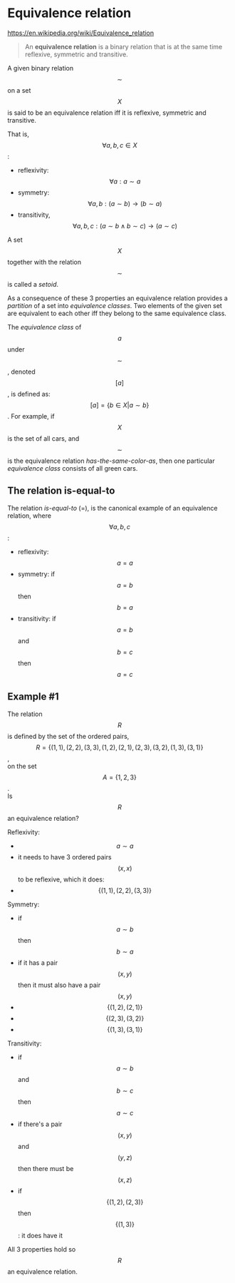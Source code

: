 # Equivalence relation

https://en.wikipedia.org/wiki/Equivalence_relation

> An **equivalence relation** is a binary relation that is at the same time reflexive, symmetric and transitive.

A given binary relation $$\sim$$ on a set $$X$$ is said to be an equivalence relation iff it is reflexive, symmetric and transitive.

That is, $$\forall a, b, c \in X$$:
* reflexivity: $$\forall a : a \sim a$$
* symmetry: $$\forall a,b : (a \sim b) \to (b \sim a)$$
* transitivity, $$\forall a,b,c :(a \sim b \land b \sim c) \to (a \sim c)$$

A set $$X$$ together with the relation $$\sim$$ is called a *setoid*.

As a consequence of these 3 properties an equivalence relation provides a _partition_ of a set into _equivalence classes_. Two elements of the given set are equivalent to each other iff they belong to the same equivalence class.

The *equivalence class* of $$a$$ under $$\sim$$, denoted $$[a]$$, is defined as: $$[a] = \{b \in X | a \sim b \}$$. For example, if $$X$$ is the set of all cars, and $$\sim$$ is the equivalence relation *has-the-same-color-as*, then one particular *equivalence class* consists of all green cars.



## The relation is-equal-to

The relation *is-equal-to* (=), is the canonical example of an equivalence relation, where $$\forall a, b, c$$:
* reflexivity: $$a = a$$
* symmetry: if $$a = b$$ then $$b = a$$
* transitivity: if $$a = b$$ and $$b = c$$ then $$a = c$$


## Example #1

The relation $$R$$ is defined by the set of the ordered pairs,   
$$R=\{(1,1),(2,2),(3,3),(1,2),(2,1),(2,3),(3,2),(1,3),(3,1)\}$$,    
on the set $$A=\{1,2,3\}$$.    
Is $$R$$ an equivalence relation?

Reflexivity:
- $$a \sim a$$
- it needs to have 3 ordered pairs $$(x,x)$$ to be reflexive, which it does:
- $$\{(1,1),(2,2),(3,3)\}$$

Symmetry:
- if $$a \sim b$$ then $$b \sim a$$
- if it has a pair $$(x,y)$$ then it must also have a pair $$(x,y)$$
- $$\{(1,2),(2,1)\}$$
- $$\{(2,3),(3,2)\}$$
- $$\{(1,3),(3,1)\}$$

Transitivity:
- if $$a \sim b$$ and $$b \sim c$$ then $$a \sim c$$
- if there's a pair $$(x,y)$$ and $$(y,z)$$ then there must be $$(x,z)$$
- if $$\{(1,2),(2,3)\}$$ then $$\{(1,3)\}$$: it does have it

All 3 properties hold so $$R$$ an equivalence relation.
